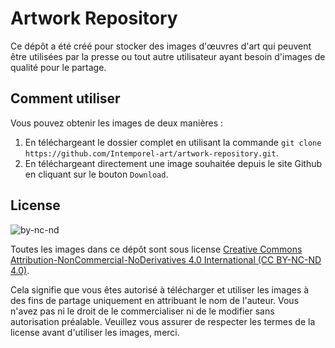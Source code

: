 # Artwork Repository

Ce dépôt a été créé pour stocker des images d'œuvres d'art qui peuvent être utilisées par la presse ou tout autre utilisateur ayant besoin d'images de qualité pour le partage.

## Comment utiliser

Vous pouvez obtenir les images de deux manières :

1. En téléchargeant le dossier complet en utilisant la commande `git clone https://github.com/Intemporel-art/artwork-repository.git`.
2. En téléchargeant directement une image souhaitée depuis le site Github en cliquant sur le bouton `Download`.

## License

![by-nc-nd](https://i.creativecommons.org/l/by-nc-nd/3.0/88x31.png)

Toutes les images dans ce dépôt sont sous license
[Creative Commons Attribution-NonCommercial-NoDerivatives 4.0 International (CC BY-NC-ND 4.0)](https://creativecommons.org/licenses/by-nc-nd/4.0/).

Cela signifie que vous êtes autorisé à télécharger et utiliser les images à des fins de partage uniquement en attribuant le nom de l'auteur.
Vous n'avez pas ni le droit de le commercialiser ni de le modifier sans autorisation préalable. Veuillez vous assurer de respecter les termes de la license avant d'utiliser les images, merci.
